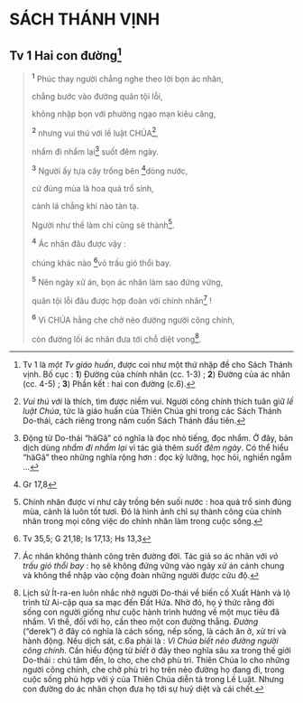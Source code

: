 # SÁCH THÁNH VỊNH

## Tv 1 Hai con đường[^1-454e7464-12dc-420b-93b9-09c21475fae6]

> <sup><b>1</b></sup> Phúc thay người chẳng nghe theo lời bọn ác nhân,
>
> chẳng bước vào đường quân tội lỗi,
>
> không nhập bọn với phường ngạo mạn kiêu căng,
>
> <sup><b>2</b></sup> nhưng vui thú với lề luật CHÚA[^2-454e7464-12dc-420b-93b9-09c21475fae6],
>
> nhẩm đi nhẩm lại[^3-454e7464-12dc-420b-93b9-09c21475fae6] suốt đêm ngày.
>
> <sup><b>3</b></sup> Người ấy tựa cây trồng bên [^1@-454e7464-12dc-420b-93b9-09c21475fae6]dòng nước,
>
> cứ đúng mùa là hoa quả trổ sinh,
>
> cành lá chẳng khi nào tàn tạ.
>
> Người như thế làm chi cũng sẽ thành[^4-454e7464-12dc-420b-93b9-09c21475fae6].
>
> <sup><b>4</b></sup> Ác nhân đâu được vậy :
>
> chúng khác nào [^2@-454e7464-12dc-420b-93b9-09c21475fae6]vỏ trấu gió thổi bay.
>
> <sup><b>5</b></sup> Nên ngày xử án, bọn ác nhân làm sao đứng vững,
>
> quân tội lỗi đâu được hợp đoàn với chính nhân[^5-454e7464-12dc-420b-93b9-09c21475fae6] !
>
> <sup><b>6</b></sup> Vì CHÚA hằng che chở nẻo đường người công chính,
>
> còn đường lối ác nhân đưa tới chỗ diệt vong[^6-454e7464-12dc-420b-93b9-09c21475fae6].

[^1-454e7464-12dc-420b-93b9-09c21475fae6]: Tv 1 là *một Tv giáo huấn*, được coi như một thứ nhập đề cho Sách Thánh vịnh. Bố cục : **1**) Đường của chính nhân (cc. 1-3) ; **2**) Đường của ác nhân (cc. 4-5) ; **3**) Phần kết : hai con đường (c.6).
[^2-454e7464-12dc-420b-93b9-09c21475fae6]: *Vui thú với* là thích, tìm được niềm vui. Người công chính thích tuân giữ *lề luật Chúa*, tức là giáo huấn của Thiên Chúa ghi trong các Sách Thánh Do-thái, cách riêng trong năm cuốn Sách Thánh đầu tiên.
[^3-454e7464-12dc-420b-93b9-09c21475fae6]: Động từ Do-thái “häGâ” có nghĩa là đọc nhỏ tiếng, đọc nhẩm. Ở đây, bản dịch dùng *nhẩm đi nhẩm lại* vì tác giả thêm *suốt đêm ngày*. Có thể hiểu “häGâ” theo những nghĩa rộng hơn : đọc kỹ lưỡng, học hỏi, nghiền ngẫm ...
[^4-454e7464-12dc-420b-93b9-09c21475fae6]: Chính nhân được ví như cây trồng bên suối nước : hoa quả trổ sinh đúng mùa, cành lá luôn tốt tươi. Đó là hình ảnh chỉ sự thành công của chính nhân trong mọi công việc do chính nhân làm trong cuộc sống.
[^5-454e7464-12dc-420b-93b9-09c21475fae6]: Ác nhân không thành công trên đường đời. Tác giả so ác nhân với *vỏ trấu gió thổi bay* : họ sẽ không đứng vững vào ngày xử án cánh chung và không thể nhập vào cộng đoàn những người được cứu độ.
[^6-454e7464-12dc-420b-93b9-09c21475fae6]: Lịch sử Ít-ra-en luôn nhắc nhở người Do-thái về biến cố Xuất Hành và lộ trình từ Ai-cập qua sa mạc đến Đất Hứa. Nhờ đó, họ ý thức rằng đời sống con người giống như cuộc hành trình hướng về một mục tiêu đã nhắm. Vì thế, đối với họ, cần theo một con đường thẳng. *Đường* (“derek”) ở đây có nghĩa là cách sống, nếp sống, là cách ăn ở, xử trí và hành động. Nếu dịch sát, c.6a phải là : *Vì Chúa biết nẻo đường người công chính*. Cần hiểu động từ *biết* ở đây theo nghĩa sâu xa trong thế giới Do-thái : chú tâm đến, lo cho, che chở phù trì. Thiên Chúa lo cho những người công chính, che chở phù trì họ trên nẻo đường họ đang đi, trong cuộc sống phù hợp với ý của Thiên Chúa diễn tả trong Lề Luật. Nhưng con đường do ác nhân chọn đưa họ tới sự huỷ diệt và cái chết.
[^1@-454e7464-12dc-420b-93b9-09c21475fae6]: Gr 17,8
[^2@-454e7464-12dc-420b-93b9-09c21475fae6]: Tv 35,5; G 21,18; Is 17,13; Hs 13,3